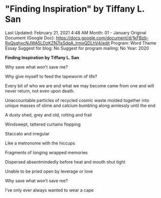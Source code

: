 # "Finding Inspiration" by Tiffany L. San

Last Updated: February 21, 2021 4:48 AM
Month: 01 - January
Original Document (Google Doc): https://docs.google.com/document/d/1kFBzb-RxQsqhxcNJWA5LDzKZN7lsSdqA_lrmxQDLhV4/edit
Program: Word Theme Essay
Suggest for blog: No
Suggest for program mailing: No
Year: 2020

**Finding Inspiration by Tiffany L. San**

Why save what won’t save me?

Why give myself to feed the tapeworm of life?

Every bit of who we are and what we may become came from one and will never return, not even upon death.

Unaccountable particles of recycled cosmic waste molded together into unique masses of slime and calcium bumbling along aimlessly until the end

A dusty shed, grey and old, rotting and frail

Windswept, tattered curtains flopping

Staccato and irregular

Like a metronome with the hiccups

Fragments of longing wrapped memories

Dispersed absentmindedly before heat and mouth shut tight

Unable to be pried open by leverage or love

Why save what won’t save me?

I’ve only ever always wanted to wear a cape
